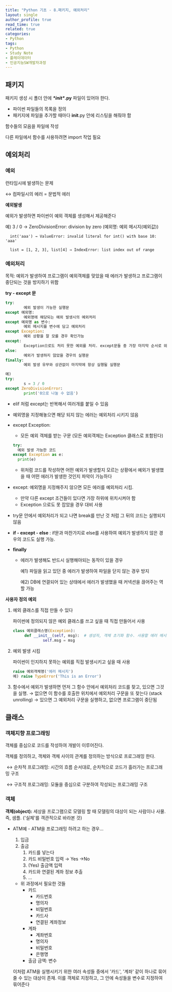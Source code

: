 ```yaml
---
title: "Python 기초 - 8.패키지, 예외처리"
layout: single
author_profile: true
read_time: true
related: true
categories:
- Python
tags:
- Python
- Study Note
- 플레이데이터
- 인공지능SW개발자과정
---
```


## 패키지

패키지 생성 시 폴더 안에 ***\*init\**.py** 파일이 있어야 한다.

- 파이썬 파일들의 목록을 정의
- 패키지에 파일을 추가할 때마다 **init**.py 안에 리스팅을 해줘야 함

함수들의 모음을 파일에 작성

다른 파일에서 함수를 사용하려면 import 작업 필요



## 예외처리

### **예외**

런타임시에 발생하는 문제

↔ 컴파일시의 에러 = 문법적 에러

**예외발생**

예외가 발생하면 파이썬이 예외 객체를 생성해서 제공해준다

예)  3 / 0 → ZeroDivisionError: division by zero (예외명: 예외 메시지(예외값))

```
  int('aaa') → ValueError: invalid literal for int() with base 10: 'aaa'

  list = [1, 2, 3], list[4] → IndexError: list index out of range
```

### **예외처리**

목적: 예외가 발생하여 프로그램이 예외객체를 맞았을 때 에러가 발생하고 프로그램이 중단되는 것을 방지하기 위함

**try - except 문**

```python
try:
		예외 발생이 가능한 실행문
except 예외명:
		예외명에 해당되는 예외 발생시의 예외처리
except 예외명 as 변수:
		예외 메시지를 변수에 담고 예외처리
except Exception:
		예외 상황을 잘 모를 경우 확인가능
except:
		Exception으로도 처리 못한 예외를 처리. except문들 중 가장 마지막 순서로 와야함
else:
		예외가 발생하지 않았을 경우의 실행문
finally:
		예외 발생 유무와 상관없이 마지막에 항상 실행될 실행문

예)
try:
		s = 3 / 0
except ZeroDivisionError:
		print('0으로 나눌 수 없음')
```

- elif 처럼 except는 반복해서 여러개를 붙일 수 있음

- 예외명을 지정해놓으면 해당 되지 않는 에러는 예외처리 시키지 않음

- except Exception:

  - 모든 예외 객체를 받는 구문 (모든 예외객체는 Exception 클래스로 포함된다)

  ```python
  try:
  	예외 발생 가능한 코드
  except Exception as e:
  	print(e)
  ```

  - 위처럼 코드를 작성하면 어떤 예외가 발생할지 모르는 상황에서 예외가 발생했을 때 어떤 에러가 발생한 것인지 파악이 가능하다

- except: 예외명을 지정해주지 않으면 모든 에러를 예외처리 시킴.

  - 만약 다른 except 조건들이 있다면 가장 하위에 위치시켜야 함
  - Exception 으로도 못 잡았을 경우 대비 사용

- try문 안에서 예외처리가 되고 나면 break를 만난 것 처럼 그 뒤의 코드는 실행되지 않음

- **if - except - else** : if문과 마찬가지로 else를 사용하여 예외가 발생하지 않은 경우의 코드도 실행 가능.

- **finally**

  - 에러가 발생해도 반드시 실행해야되는 동작이 있을 경우

    예1) 파일을 읽고 있던 중 에러가 발생하여 파일을 닫지 않는 경우 방지

    예2) DB에 연결되어 있는 상태에서 에러가 발생했을 때 커넥션을 끊어주는 역할 가능

**사용자 정의 예외**

1. 예외 클래스를 직접 만들 수 있다

   파이썬에 정의되지 않은 예외 클래스를 쓰고 싶을 때 직접 만들어서 사용

   ```python
   class 예외클래스명(Exception):
   		def __init__(self, msg):  # 생성자, 객체 초기화 함수. 사용할 에러 메시지 할당
   				self.msg = msg
   ```

2. 예외 발생 시킴

   파이썬이 인지하지 못하는 예외를 직접 발생시키고 싶을 때 사용

   ```python
   raise 예외객체명('에러 메시지')
   예) raise TypeError('This is an Error')
   ```

3. 함수에서 예외가 발생하면 먼저 그 함수 안에서 예외처리 코드를 찾고, 있으면 그것을 실행. → 없으면 이 함수를 호출한 위치에서 예외처리 구문을 또 찾는다 (stack unrolling) → 있으면 그 예외처리 구문을 실행하고, 없으면 프로그램이 중단됨



## 클래스

### 객체지향 프로그래밍

객체를 중심으로 코드를 작성하여 개발이 이루어진다.

객체를 정의하고, 객체와 객체 사이의 관계를 정의하는 방식으로 프로그래밍 한다.

​	↔ 순차적 프로그래밍: 시간의 흐름 순서대로, 순차적으로 코드가 흘러가는 프로그래밍 구조

​	↔ 구조적 프로그래밍: 모듈을 중심으로 구분하여 작성되는 프로그래밍 구조

### **객체**

**객체(object):** 세상을 프로그램으로 모델링 할 때 모델링의 대상이 되는 사람이나 사물. 즉, 샘플. ('실체'를 객관적으로 바라본 것)

- ATM예 - ATM을 프로그래밍 하려고 하는 경우...

  1. 입금
  2. 출금
     1. 카드를 넣는다
     2. 카드 비밀번호 입력 → Yes   →No
     3. (Yes) 출금액 입력
     4. 카드와 연결된 계좌 정보 추출
     5. ...

  - 위 과정에서 필요한 것들
    - 카드
      - 카드번호
      - 명의자
      - 비밀번호
      - 카드사
      - 연결된 계좌정보
    - 계좌
      - 계좌번호
      - 명의자
      - 비밀번호
      - 은행명
    - 출금 금액: 변수

  이처럼 ATM을 실행시키기 위한 여러 속성들 중에서 '카드', '계좌' 같이 하나로 묶어줄 수 있는 대상이 존재. 이를 객체로 지정하고, 그 안에 속성들을 변수로 지정하여 묶어준다
